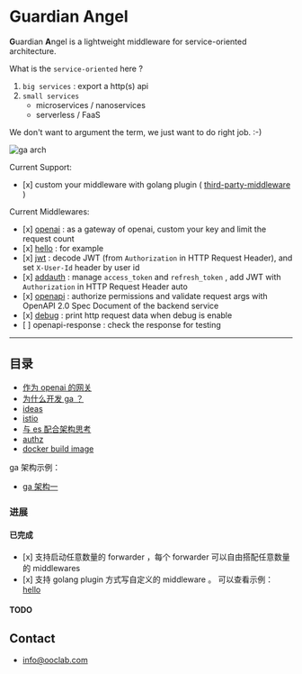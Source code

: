 # Guardian Angel

**G**uardian **A**ngel is a lightweight middleware for service-oriented architecture.

What is the `service-oriented` here ?

1. `big services` : export a http(s) api
2. `small services`
   - microservices / nanoservices
   - serverless / FaaS

We don't want to argument the term, we just want to do right job.
:-)

![ga arch](./docs/attachments/ga-current-arch.png)

Current Support:

- \[x] custom your middleware with golang plugin ( [third-party-middleware](https://github.com/urfave/negroni#third-party-middleware) )

Current Middlewares:

- \[x] [openai](./middlewares/openai) : as a gateway of openai, custom your key and limit the request count
- \[x] [hello](./middlewares/hello) : for example
- \[x] [jwt](./middlewares/jwt) : decode JWT (from `Authorization` in HTTP Request Header), and set `X-User-Id` header by user id
- \[x] [addauth](./middlewares/addauth) : manage `access_token` and `refresh_token` , add JWT with `Authorization` in HTTP Request Header auto
- \[x] [openapi](./middlewares/openapi) : authorize permissions and validate request args with OpenAPI 2.0 Spec Document of the backend service
- \[x] [debug](./middlewares/debug) : print http request data when debug is enable
- \[ ] openapi-response : check the response for testing

------

## 目录

- [作为 openai 的网关](./docs/openai-gateway.md)
- [为什么开发 ga ？](./docs/reason.md)
- [ideas](./docs/ideas.md)
- [istio](./docs/istio.md)
- [与 es 配合架构思考](./docs/add-es.md)
- [authz](./docs/authz.md)
- [docker build image](./docs/docker.md)

ga 架构示例：

- [ga 架构一](./docs/arch-design/arch1.md)

### 进展

#### 已完成

- \[x] 支持启动任意数量的 forwarder ，每个 forwarder 可以自由搭配任意数量的 middlewares
- \[x] 支持 golang plugin 方式写自定义的 middleware 。 可以查看示例： [hello](https://github.com/ooclab/ga/tree/master/middlewares/hello)

#### TODO

## Contact

- info@ooclab.com
